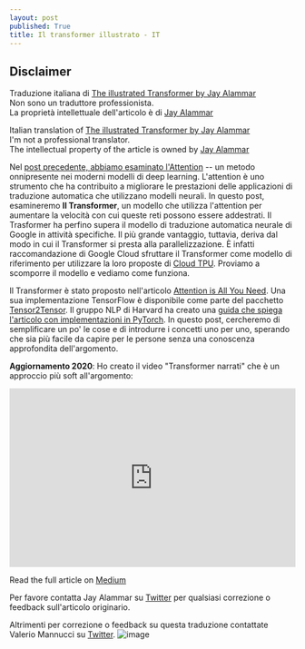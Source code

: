 ```yaml
---
layout: post
published: True
title: Il transformer illustrato - IT
---
```


## Disclaimer
Traduzione italiana di [The illustrated Transformer by Jay Alammar](http://jalammar.github.io/illustrated-transformer/)\
Non sono un traduttore professionista. \
La proprietà intellettuale dell'articolo è di [Jay Alammar](http://jalammar.github.io/illustrated-transformer/)

Italian translation of [The illustrated Transformer by Jay Alammar](http://jalammar.github.io/illustrated-transformer/)\
I'm not a professional translator. \
The intellectual property of the article is owned by [Jay Alammar](http://jalammar.github.io/illustrated-transformer/)

Nel [post precedente, abbiamo esaminato l'Attention](https://jalammar.github.io/visualizing-neural-machine-translation-mechanics-of-seq2seq-models-with-attention/) -- un metodo onnipresente nei moderni modelli di deep learning. L'attention è uno strumento che ha contribuito a migliorare le prestazioni delle applicazioni di traduzione automatica che utilizzano modelli neurali. In questo post, esamineremo **Il Transformer**, un modello che utilizza l'attention per aumentare la velocità con cui queste reti possono essere addestrati. Il Trasformer ha perfino supera il modello di traduzione automatica neurale di Google in attività specifiche. Il più grande vantaggio, tuttavia, deriva dal modo in cui il Transformer si presta alla parallelizzazione. È infatti raccomandazione di Google Cloud sfruttare il Transformer come modello di riferimento per utilizzare la loro proposte di [Cloud TPU](https://cloud.google.com/tpu/). Proviamo a scomporre il modello e vediamo come funziona.

Il Transformer è stato proposto nell'articolo [Attention is All You Need](https://arxiv.org/abs/1706.03762). Una sua implementazione TensorFlow è disponibile come parte del pacchetto [Tensor2Tensor](https://github.com/tensorflow/tensor2tensor). Il gruppo NLP di Harvard ha creato una [guida che spiega l'articolo con implementazioni in PyTorch](http://nlp.seas.harvard.edu/2018/04/03/attention.html). In questo post, cercheremo di semplificare un po' le cose e di introdurre i concetti uno per uno, sperando che sia più facile da capire per le persone senza una conoscenza approfondita dell'argomento.

**Aggiornamento 2020**: Ho creato il video "Transformer narrati" che è un approccio più soft all'argomento:

 <div style="text-align:center">
<iframe width="560" height="315" src="https://www.youtube.com/embed/-QH8fRhqFHM" frameborder="0" allow="accelerometer; autoplay; clipboard-write; encrypted-media; gyroscope; picture-in-picture"  style="
 width: 100%;
 max-width: 560px;"
allowfullscreen></iframe>
</div>

<!--more-->

Read the full article on [Medium](https://medium.com/@val.mannucci/il-transformer-illustrato-it-37a78e3e2348)

Per favore contatta Jay Alammar su <a href="https://twitter.com/JayAlammar">Twitter</a> per qualsiasi correzione o feedback sull'articolo originario.

Altrimenti per correzione o feedback su questa traduzione contattate Valerio Mannucci su <a href="https://twitter.com/Valeman100">Twitter</a>.
![image](https://github.com/valeman100/valeman100.github.io/assets/57062687/db855665-2c96-4526-b81a-8048eef1525b)
